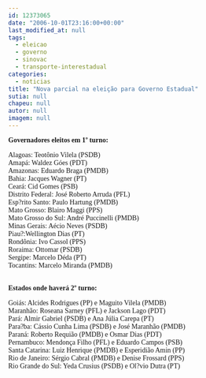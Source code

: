 ```yaml
---
id: 12373065
date: "2006-10-01T23:16:00+00:00"
last_modified_at: null
tags:
  - eleicao
  - governo
  - sinovac
  - transporte-interestadual
categories:
  - noticias
title: "Nova parcial na eleição para Governo Estadual"
sutia: null
chapeu: null
autor: null
imagem: null
---
```

<p><P><FONT face=Verdana><STRONG>Governadores eleitos em 1º turno:</STRONG></FONT></P></p>
<p><P><FONT face=Verdana>Alagoas: Teotônio Vilela (PSDB)<BR>Amapá: Waldez Góes (PDT)<BR>Amazonas: Eduardo Braga (PMDB) <BR>Bahia: Jacques Wagner (PT)<BR>Ceará: Cid Gomes (PSB)<BR>Distrito Federal: José Roberto Arruda (PFL) <BR>Esp?rito Santo: Paulo Hartung (PMDB) <BR>Mato Grosso: Blairo Maggi (PPS)<BR>Mato Grosso do Sul: André Puccinelli (PMDB) <BR>Minas Gerais: Aécio Neves (PSDB)<BR>Piau?:Wellington Dias (PT)<BR>Rondônia: Ivo Cassol (PPS)<BR>Roraima: Ottomar (PSDB) <BR>Sergipe: Marcelo Déda (PT) <BR>Tocantins: Marcelo Miranda (PMDB) <BR>&nbsp;</FONT></P></p>
<p><P><FONT face=Verdana><STRONG>Estados onde haverá 2º turno:</STRONG></FONT></P></p>
<p><P><FONT face=Verdana>Goiás: Alcides Rodrigues (PP) e Maguito Vilela (PMDB)<BR>Maranhão: Roseana Sarney (PFL) e Jackson Lago (PDT)<BR>Pará: Almir Gabriel (PSDB) e Ana Júlia Carepa (PT)<BR>Para?ba: Cássio Cunha Lima (PSDB) e José Maranhão (PMDB)<BR>Paraná: Roberto Requião (PMDB) e Osmar Dias (PDT)<BR>Pernambuco: Mendonça Filho (PFL) e Eduardo Campos (PSB)<BR>Santa Catarina: Luiz Henrique (PMDB) e Esperidião Amin (PP)<BR>Rio de Janeiro: Sérgio Cabral (PMDB) e Denise Frossard (PPS)<BR>Rio Grande do Sul: Yeda Crusius (PSDB) e Ol?vio Dutra (PT)</FONT></P> </p>

